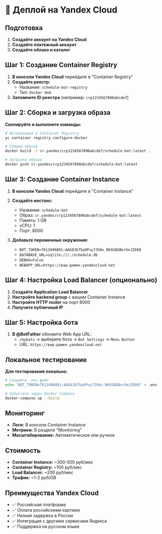 # 🚀 Деплой на Yandex Cloud

## Подготовка

1. **Создайте аккаунт на Yandex Cloud**
2. **Создайте платежный аккаунт**
3. **Создайте облако и каталог**

## Шаг 1: Создание Container Registry

1. **В консоли Yandex Cloud** перейдите в "Container Registry"
2. **Создайте реестр:**
   - Название: `schedule-bot-registry`
   - Тип: `Docker Hub`
3. **Запомните ID реестра** (например: `crp1234567890abcdef`)

## Шаг 2: Сборка и загрузка образа

**Скопируйте и выполните команды:**

```bash
# Авторизация в Container Registry
yc container registry configure-docker

# Сборка образа
docker build -t cr.yandex/crp1234567890abcdef/schedule-bot:latest .

# Загрузка образа
docker push cr.yandex/crp1234567890abcdef/schedule-bot:latest
```

## Шаг 3: Создание Container Instance

1. **В консоли Yandex Cloud** перейдите в "Container Instance"
2. **Создайте инстанс:**
   - Название: `schedule-bot`
   - Образ: `cr.yandex/crp1234567890abcdef/schedule-bot:latest`
   - Память: 1 GB
   - vCPU: 1
   - Порт: 8000

3. **Добавьте переменные окружения:**
   - `BOT_TOKEN=7613496891:AAG8Jb75aUPvy7Jh8v_Nk91QGBxrGeJIEKQ`
   - `DATABASE_URL=sqlite:///./schedule.db`
   - `DEBUG=False`
   - `WEBAPP_URL=https://ваш-домен.yandexcloud.net`

## Шаг 4: Настройка Load Balancer (опционально)

1. **Создайте Application Load Balancer**
2. **Настройте backend group** с вашим Container Instance
3. **Настройте HTTP router** на порт 8000
4. **Получите публичный IP**

## Шаг 5: Настройка бота

1. **В @BotFather** обновите Web App URL:
   - `/mybots` → выберите бота → `Bot Settings` → `Menu Button`
   - URL: `https://ваш-домен.yandexcloud.net`

## Локальное тестирование

**Для тестирования локально:**

```bash
# Создайте .env файл
echo "BOT_TOKEN=7613496891:AAG8Jb75aUPvy7Jh8v_Nk91QGBxrGeJIEKQ" > .env

# Запустите через Docker Compose
docker-compose up --build
```

## Мониторинг

- **Логи:** В консоли Container Instance
- **Метрики:** В разделе "Monitoring"
- **Масштабирование:** Автоматическое или ручное

## Стоимость

- **Container Instance:** ~300-500 руб/мес
- **Container Registry:** ~100 руб/мес
- **Load Balancer:** ~200 руб/мес
- **Трафик:** ~1-2 руб/GB

## Преимущества Yandex Cloud

- ✅ Российская платформа
- ✅ Оплата российскими картами
- ✅ Низкая задержка в России
- ✅ Интеграция с другими сервисами Яндекса
- ✅ Поддержка на русском языке 